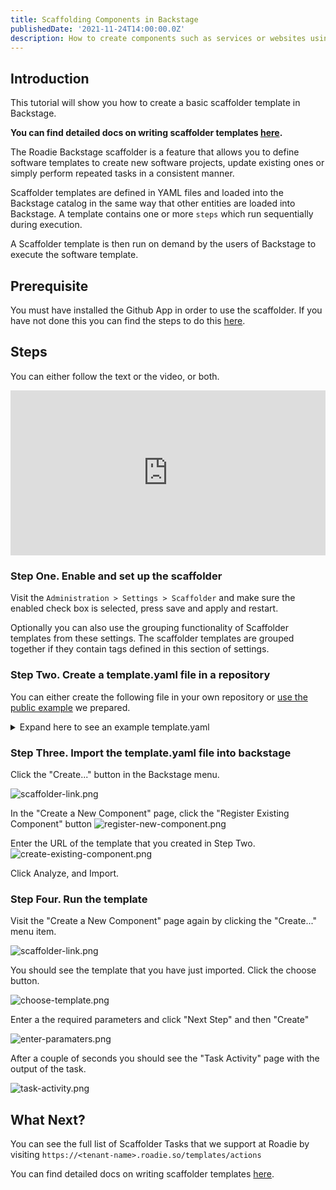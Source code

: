 ```yaml
---
title: Scaffolding Components in Backstage
publishedDate: '2021-11-24T14:00:00.0Z'
description: How to create components such as services or websites using the Backstage scaffolder.
---
```


## Introduction

This tutorial will show you how to create a basic scaffolder template in Backstage.

**You can find detailed docs on writing scaffolder templates [here](/docs/details/scaffolder/).**

The Roadie Backstage scaffolder is a feature that allows you to define software templates to create new software projects, update existing ones or simply perform repeated tasks in a consistent manner.

Scaffolder templates are defined in YAML files and loaded into the Backstage catalog in the same way that other entities are loaded into Backstage. A template contains one or more `steps` which run sequentially during execution.

A Scaffolder template is then run on demand by the users of Backstage to execute the software template.

## Prerequisite 

You must have installed the Github App in order to use the scaffolder. If you have not done this you can find the steps to do this [here](/docs/getting-started/install-github-app/).

## Steps

You can either follow the text or the video, or both.

<div style="position: relative; padding-bottom: 52.42718446601942%; height: 0;"><iframe src="https://www.loom.com/embed/da6159c4ca39458cb5ad03138612a5a3" frameborder="0" webkitallowfullscreen mozallowfullscreen allowfullscreen style="position: absolute; top: 0; left: 0; width: 100%; height: 100%;"></iframe></div>

### Step One. Enable and set up the scaffolder

Visit the `Administration > Settings > Scaffolder` and make sure the enabled check box is selected, press save and apply and restart. 

Optionally you can also use the grouping functionality of Scaffolder templates from these settings. The scaffolder templates are grouped together if they contain tags defined in this section of settings.

### Step Two. Create a template.yaml file in a repository

You can either create the following file in your own repository or [use the public example](https://github.com/RoadieHQ/sample-service/blob/main/demo_template.yaml) we prepared. 

<details>
  <summary>Expand here to see an example template.yaml</summary>

```yaml
apiVersion: scaffolder.backstage.io/v1beta3
kind: Template
# some metadata about the template itself
metadata:
  name: hello-world
  title: Hello World
  description: scaffolder Hello, World template demo
spec:
  owner: backstage/techdocs-core
  type: service

  parameters:
    - title: Fill in some steps
      required:
        - name
      properties:
        name:
          title: Name
          type: string
          description: Name of new project
          ui:autofocus: true
          ui:options:
            rows: 5

  # here's the steps that are executed in series in the scaffolder backend
  steps:
    - id: log-message
      name: Log Message
      action: debug:log
      input:
        message: "Hello, ${{ parameters.name }}"
```

</details>

### Step Three. Import the template.yaml file into backstage

Click the "Create..." button in the Backstage menu.

![scaffolder-link.png](./scaffolder-link.png)

In the "Create a New Component" page, click the "Register Existing Component" button
![register-new-component.png](./register-new-component.png)

Enter the URL of the template that you created in Step Two.
![create-existing-component.png](./create-existing-component.png)

Click Analyze, and Import.

### Step Four. Run the template

Visit the "Create a New Component" page again by clicking the "Create..." menu item.

![scaffolder-link.png](./scaffolder-link.png)

You should see the template that you have just imported. Click the choose button.

![choose-template.png](./choose-template.png)

Enter a the required parameters and click "Next Step" and then "Create"

![enter-paramaters.png](./enter-paramaters.png)

After a couple of seconds you should see the "Task Activity" page with the output of the task.

![task-activity.png](./task-activity.png)

## What Next? 

You can see the full list of Scaffolder Tasks that we support at Roadie by visiting `https://<tenant-name>.roadie.so/templates/actions`

You can find detailed docs on writing scaffolder templates [here](/docs/details/scaffolder/).
